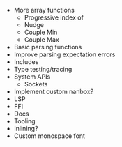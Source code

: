 - More array functions
  - Progressive index of
  - Nudge
  - Couple Min
  - Couple Max
- Basic parsing functions
- Improve parsing expectation errors
- Includes
- Type testing/tracing
- System APIs
  - Sockets
- Implement custom nanbox?
- LSP
- FFI
- Docs
- Tooling
- Inlining?
- Custom monospace font